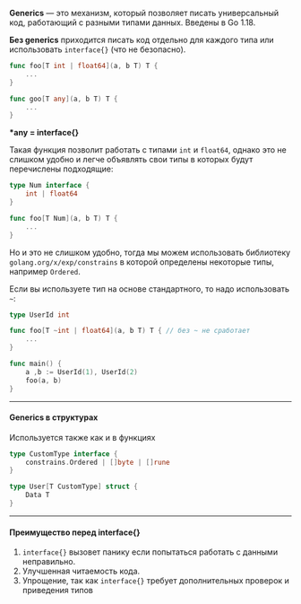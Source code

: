 **Generics** — это механизм, который позволяет писать универсальный код, работающий с разными типами данных. Введены в Go 1.18.

**Без generics** приходится писать код отдельно для каждого типа или использовать `interface{}` (что не безопасно).

```go
func foo[T int | float64](a, b T) T {
	...
}

func goo[T any](a, b T) T {
	...
}
```

**\*any = interface{}**

Такая функция позволит работать с типами `int` и `float64`, однако это не слишком удобно и легче объявлять свои типы в которых будут перечислены подходящие:

```go
type Num interface {
	int | float64
}

func foo[T Num](a, b T) T {
	...
}
```

Но и это не слишком удобно, тогда мы можем использовать библиотеку `golang.org/x/exp/constrains` в которой определены некоторые типы, например `Ordered`.

Если вы используете тип на основе стандартного, то надо использовать `~`:

```go
type UserId int

func foo[T ~int | float64](a, b T) T { // без ~ не сработает
	...
}

func main() {
	a ,b := UserId(1), UserId(2)
	foo(a, b)
}
```


---

#### Generics в структурах

Используется также как и в функциях

```go
type CustomType interface {
	constrains.Ordered | []byte | []rune
}

type User[T CustomType] struct {
	Data T
}
```


---

#### Преимущество перед interface{}

1. `interface{}` вызовет панику если попытаться работать с данными неправильно.
2. Улучшенная читаемость кода.
3. Упрощение, так как `interface{}` требует дополнительных проверок и приведения типов
